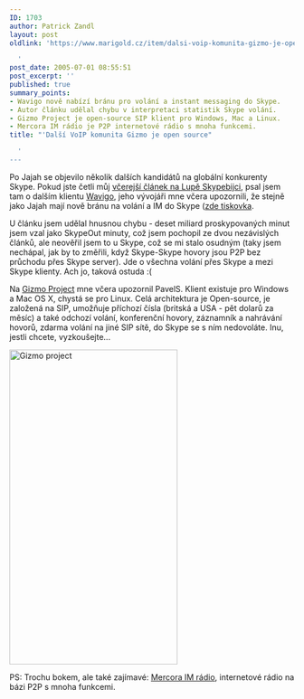```yaml
---
ID: 1703
author: Patrick Zandl
layout: post
oldlink: 'https://www.marigold.cz/item/dalsi-voip-komunita-gizmo-je-open-source

  '
post_date: 2005-07-01 08:55:51
post_excerpt: ''
published: true
summary_points:
- Wavigo nově nabízí bránu pro volání a instant messaging do Skype.
- Autor článku udělal chybu v interpretaci statistik Skype volání.
- Gizmo Project je open-source SIP klient pro Windows, Mac a Linux.
- Mercora IM rádio je P2P internetové rádio s mnoha funkcemi.
title: "'Další VoIP komunita Gizmo je open source"

  '
---
```


<p>Po Jajah se objevilo několik dalších kandidátů na globální konkurenty Skype. Pokud jste četli můj <a href="http://www.lupa.cz/clanek.php3?show=4229">včerejší článek na Lupě Skypebijci</a>, psal jsem tam o dalším klientu <a href="http://www.wavigo.com">Wavigo</a>, jeho vývojáři mne včera upozornili, že stejně jako Jajah mají nově bránu na volání a IM do Skype (<a href="http://news.yahoo.com/news?tmpl=story&amp;u=/prweb/20050629/bs_prweb/prweb256288_1">zde tiskovka</a>. </p>

<p>U článku jsem udělal hnusnou chybu - deset miliard proskypovaných minut jsem vzal jako SkypeOut minuty, což jsem pochopil ze dvou nezávislých článků, ale neověřil jsem to u Skype, což se mi stalo osudným (taky jsem nechápal, jak by to změřili, když Skype-Skype hovory jsou P2P bez průchodu přes Skype server). Jde o všechna volání přes Skype a mezi Skype klienty. Ach jo, taková ostuda :(</p>

<p>Na <a href="http://www.gizmoproject.com/">Gizmo Project</a> mne včera upozornil PavelS. Klient existuje pro Windows a Mac OS X, chystá se pro Linux. Celá architektura je Open-source, je založená na SIP, umožňuje příchozí čísla (britská a USA - pět dolarů za měsíc) a také odchozí volání, konferenční hovory, záznamník a nahrávání hovorů, zdarma volání na jiné SIP sítě, do Skype se s ním nedovoláte. 
Inu, jestli chcete, vyzkoušejte...</p>

<p><img src="/wp-content/uploads/20050701-gizmo-app.jpg" alt="Gizmo project" width="297" height="557" /></p>

<p>
PS: Trochu bokem, ale také zajímavé: <a href="http://sdileni.cz/phprs/view.php?cisloclanku=2005062601">Mercora IM rádio</a>, internetové rádio na bázi P2P s mnoha funkcemi.</p>